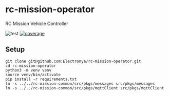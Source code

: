# rc-mission-operator
RC Mission Vehicle Controller

![test](https://github.com/Electronya/rc-mission-operator/actions/workflows/test.yml/badge.svg)
[![coverage](https://codecov.io/gh/Electronya/rc-mission-operator/branch/develop/graph/badge.svg?token=WEAWM1E3HZ)](https://codecov.io/gh/Electronya/rc-mission-operator)

## Setup
```
git clone git@github.com:Electronya/rc-mission-operator.git
cd rc-mission-operator
python3 -m venv venv
source venv/bin/activate
pip install -r requirements.txt
ln -s ../../rc-mission-common/src/pkgs/messages src/pkgs/messages
ln -s ../../rc-mission-common/src/pkgs/mqttClient src/pkgs/mqttClient
